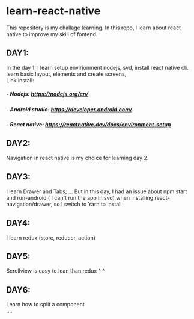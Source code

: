 # learn-react-native
This repository is my challage learning. In this repo, I learn about react native to improve my skill of fontend.
## DAY1: 
In the day 1: I learn setup envirionment nodejs, svd, install react native cli. learn basic layout, elements and create screens, <br>
Link install: <br>
##### - Nodejs: https://nodejs.org/en/
##### - Android studio: https://developer.android.com/
##### - React native: https://reactnative.dev/docs/environment-setup

## DAY2: 
Navigation in react native is my choice for learning day 2.  

## DAY3:
I learn Drawer and Tabs, ...
But in this day, I had an issue about npm start and run-android ( I can't run the app in svd) when installing react-navigation/drawer, so I switch to Yarn to install
<br>
## DAY4:
I learn redux (store, reducer, action)

## DAY5:
Scrollview is easy to lean than redux ^ ^

## DAY6:
Learn how to split a component
<br>
....
